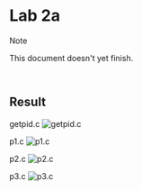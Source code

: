 # Lab 2a

> [!NOTE]
> This document doesn't yet finish.

```c

```

```sh

```

## Result

getpid.c
![getpid.c]("getpid.c")

p1.c
![p1.c]("p1.c")

p2.c
![p2.c]("p2.c")

p3.c
![p3.c]("p3.c")
